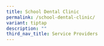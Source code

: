 ```yaml
---
title: School Dental Clinic
permalink: /school-dental-clinic/
variant: tiptap
description: ""
third_nav_title: Service Providers
---
```

